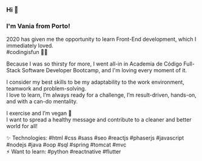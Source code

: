 ### Hi 👋

### I'm Vania from Porto!

2020 has given me the opportunity to learn Front-End development, which I immediately loved.  
#codingisfun 👩‍💻  

Because I was so thirsty for more, I went all-in in Academia de Código Full-Stack Software Developer Bootcamp, and I'm loving every moment of it.  

I consider my best skills to be my adaptability to the work environment, teamwork and problem-solving.  
I love to learn, I’m always ready for a challenge, I’m result-driven, hands-on, and with a can-do mentality.  

I exercise and I’m vegan 🌱  
I want to spread a healthy message and contribute to a cleaner and better world for all!  

✨ Technologies: #html #css #sass #seo #reactjs #phaserjs #javascript #nodejs #java #oop #sql #spring #tomcat #mvc  
⚡ Want to learn: #python #reactnative #flutter
